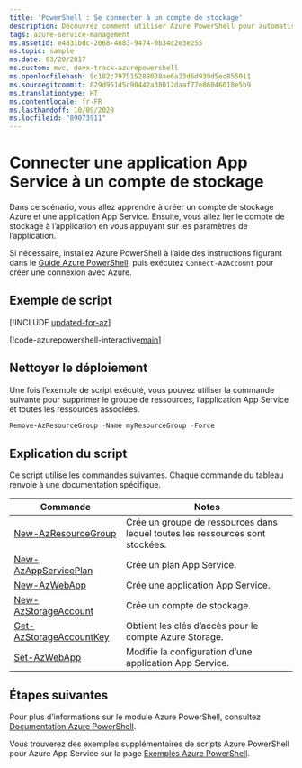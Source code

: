 ```yaml
---
title: 'PowerShell : Se connecter à un compte de stockage'
description: Découvrez comment utiliser Azure PowerShell pour automatiser le déploiement et la gestion d’App Service. Cet exemple montre comment connecter une application à un compte de stockage.
tags: azure-service-management
ms.assetid: e4831bdc-2068-4883-9474-0b34c2e3e255
ms.topic: sample
ms.date: 03/20/2017
ms.custom: mvc, devx-track-azurepowershell
ms.openlocfilehash: 9c182c797515288038ae6a23d6d939d5ec855011
ms.sourcegitcommit: 829d951d5c90442a38012daaf77e86046018e5b9
ms.translationtype: HT
ms.contentlocale: fr-FR
ms.lasthandoff: 10/09/2020
ms.locfileid: "89073911"
---
```

# <a name="connect-an-app-service-app-to-a-storage-account"></a>Connecter une application App Service à un compte de stockage

Dans ce scénario, vous allez apprendre à créer un compte de stockage Azure et une application App Service. Ensuite, vous allez lier le compte de stockage à l’application en vous appuyant sur les paramètres de l’application.

Si nécessaire, installez Azure PowerShell à l’aide des instructions figurant dans le [Guide Azure PowerShell](/powershell/azure/), puis exécutez `Connect-AzAccount` pour créer une connexion avec Azure.

## <a name="sample-script"></a>Exemple de script

[!INCLUDE [updated-for-az](../../../includes/updated-for-az.md)]

[!code-azurepowershell-interactive[main](../../../powershell_scripts/app-service/connect-to-storage/connect-to-storage.ps1 "Connect an app to a storage account")]

## <a name="clean-up-deployment"></a>Nettoyer le déploiement 

Une fois l’exemple de script exécuté, vous pouvez utiliser la commande suivante pour supprimer le groupe de ressources, l’application App Service et toutes les ressources associées.

```powershell
Remove-AzResourceGroup -Name myResourceGroup -Force
```

## <a name="script-explanation"></a>Explication du script

Ce script utilise les commandes suivantes. Chaque commande du tableau renvoie à une documentation spécifique.

| Commande | Notes |
|---|---|
| [New-AzResourceGroup](/powershell/module/az.resources/new-azresourcegroup) | Crée un groupe de ressources dans lequel toutes les ressources sont stockées. |
| [New-AzAppServicePlan](/powershell/module/az.websites/new-azappserviceplan) | Crée un plan App Service. |
| [New-AzWebApp](/powershell/module/az.websites/new-azwebapp) | Crée une application App Service. |
| [New-AzStorageAccount](/powershell/module/az.storage/new-azstorageaccount) | Crée un compte de stockage. |
| [Get-AzStorageAccountKey](/powershell/module/az.storage/get-azstorageaccountkey) | Obtient les clés d’accès pour le compte Azure Storage. |
| [Set-AzWebApp](/powershell/module/az.websites/set-azwebapp) | Modifie la configuration d’une application App Service. |

## <a name="next-steps"></a>Étapes suivantes

Pour plus d’informations sur le module Azure PowerShell, consultez [Documentation Azure PowerShell](/powershell/azure/).

Vous trouverez des exemples supplémentaires de scripts Azure PowerShell pour Azure App Service sur la page [Exemples Azure PowerShell](../samples-powershell.md).
